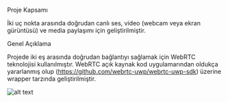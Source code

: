 Proje Kapsamı

İki uç nokta arasında doğrudan canlı ses, video (webcam veya ekran gürüntüsü) ve media paylaşımı için geliştirilmiştir.

Genel Açıklama 

Projede iki eş arasında doğrudan bağlantıyı sağlamak için WebRTC teknolojisi kullanılmıştır. WebRTC açık kaynak kod uygulamarından oldukça yararlanmış olup  (https://github.com/webrtc-uwp/webrtc-uwp-sdk) üzerine wrapper tarzında geliştirilmiştir.


![alt text](https://youtu.be/2w4sw7zyr14)
